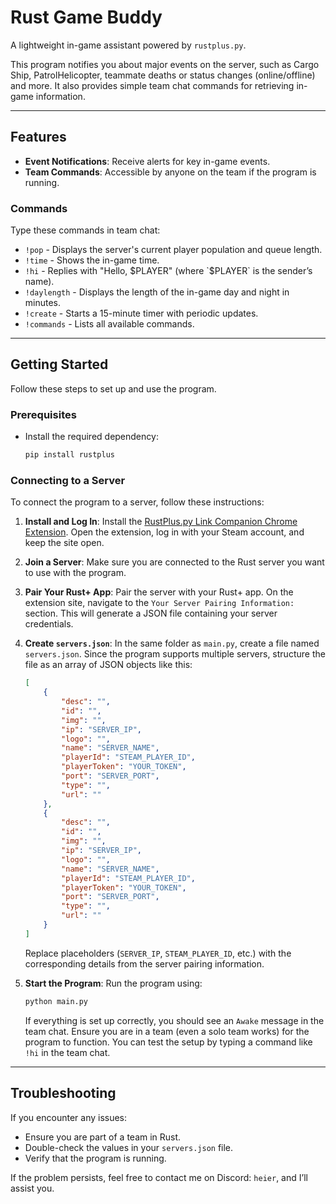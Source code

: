# Rust Game Buddy

A lightweight in-game assistant powered by `rustplus.py`.

This program notifies you about major events on the server, such as Cargo Ship, PatrolHelicopter, teammate deaths or status changes (online/offline) and more. It also provides simple team chat commands for retrieving in-game information.

---

## Features
- **Event Notifications**: Receive alerts for key in-game events.
- **Team Commands**: Accessible by anyone on the team if the program is running.

### Commands
Type these commands in team chat:

- `!pop` - Displays the server's current player population and queue length.
- `!time` - Shows the in-game time.
- `!hi` - Replies with "Hello, $PLAYER" (where `$PLAYER` is the sender’s name).
- `!daylength` - Displays the length of the in-game day and night in minutes.
- `!create` - Starts a 15-minute timer with periodic updates.
- `!commands` - Lists all available commands.

---

## Getting Started

Follow these steps to set up and use the program.

### Prerequisites
- Install the required dependency:
  ```bash
  pip install rustplus
  ```

### Connecting to a Server
To connect the program to a server, follow these instructions:

1. **Install and Log In**: Install the [RustPlus.py Link Companion Chrome Extension](https://chromewebstore.google.com/detail/rustpluspy-link-companion/gojhnmnggbnflhdcpcemeahejhcimnlf?hl=en). Open the extension, log in with your Steam account, and keep the site open.
2. **Join a Server**: Make sure you are connected to the Rust server you want to use with the program.
3. **Pair Your Rust+ App**: Pair the server with your Rust+ app. On the extension site, navigate to the `Your Server Pairing Information:` section. This will generate a JSON file containing your server credentials.
4. **Create `servers.json`**: In the same folder as `main.py`, create a file named `servers.json`. Since the program supports multiple servers, structure the file as an array of JSON objects like this:
   ```json
   [
       {
           "desc": "",
           "id": "",
           "img": "",
           "ip": "SERVER_IP",
           "logo": "",
           "name": "SERVER_NAME",
           "playerId": "STEAM_PLAYER_ID",
           "playerToken": "YOUR_TOKEN",
           "port": "SERVER_PORT",
           "type": "",
           "url": ""
       },
       {
           "desc": "",
           "id": "",
           "img": "",
           "ip": "SERVER_IP",
           "logo": "",
           "name": "SERVER_NAME",
           "playerId": "STEAM_PLAYER_ID",
           "playerToken": "YOUR_TOKEN",
           "port": "SERVER_PORT",
           "type": "",
           "url": ""
       }
   ]
   ```
   Replace placeholders (`SERVER_IP`, `STEAM_PLAYER_ID`, etc.) with the corresponding details from the server pairing information.

5. **Start the Program**: Run the program using:
   ```bash
   python main.py
   ```
   If everything is set up correctly, you should see an `Awake` message in the team chat. Ensure you are in a team (even a solo team works) for the program to function. You can test the setup by typing a command like `!hi` in the team chat.

---

## Troubleshooting
If you encounter any issues:
- Ensure you are part of a team in Rust.
- Double-check the values in your `servers.json` file.
- Verify that the program is running.

If the problem persists, feel free to contact me on Discord: `heier`, and I’ll assist you.

